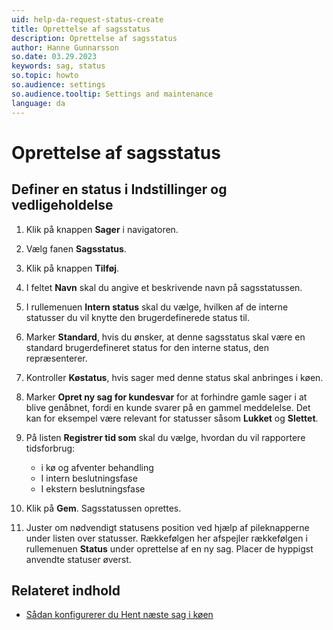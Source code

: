 ```yaml
---
uid: help-da-request-status-create
title: Oprettelse af sagsstatus
description: Oprettelse af sagsstatus
author: Hanne Gunnarsson
so.date: 03.29.2023
keywords: sag, status
so.topic: howto
so.audience: settings
so.audience.tooltip: Settings and maintenance
language: da
---
```


# Oprettelse af sagsstatus

## Definer en status i Indstillinger og vedligeholdelse

1. Klik på knappen **Sager** i navigatoren.

1. Vælg fanen **Sagsstatus**.

1. Klik på knappen **Tilføj**.

1. I feltet **Navn** skal du angive et beskrivende navn på sagsstatussen.

1. I rullemenuen **Intern status** skal du vælge, hvilken af de interne statusser du vil knytte den brugerdefinerede status til.

1. Marker **Standard**, hvis du ønsker, at denne sagsstatus skal være en standard brugerdefineret status for den interne status, den repræsenterer.

1. Kontroller **Køstatus**, hvis sager med denne status skal anbringes i køen.

1. Marker **Opret ny sag for kundesvar** for at forhindre gamle sager i at blive genåbnet, fordi en kunde svarer på en gammel meddelelse. Det kan for eksempel være relevant for statusser såsom **Lukket** og **Slettet**.

1. På listen **Registrer tid som** skal du vælge, hvordan du vil rapportere tidsforbrug:

    * i kø og afventer behandling
    * I intern beslutningsfase
    * I ekstern beslutningsfase

1. Klik på **Gem**. Sagsstatussen oprettes.

1. Juster om nødvendigt statusens position ved hjælp af pileknapperne under listen over statusser. Rækkefølgen her afspejler rækkefølgen i rullemenuen **Status** under oprettelse af en ny sag. Placer de hyppigst anvendte statuser øverst.

## Relateret indhold

* [Sådan konfigurerer du Hent næste sag i køen][1]

<!-- Referenced links -->
[1]: ../next-in-queue.md

<!-- Referenced images -->